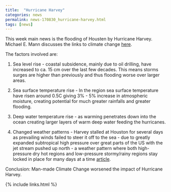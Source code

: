 ```yaml
---
title:  "Hurricane Harvey"
categories: news
permalink: news-170830_hurricane-harvey.html
tags: [news]
---
```



This week main news is the flooding of Housten by Hurricane Harvey.
Michael E. Mann discusses the links to climate change
[here](https://www.theguardian.com/commentisfree/2017/aug/28/climate-change-hurricane-harvey-more-deadly).

The factors involved are:

1. Sea level rise -
coastal subsidence, mainly due to oil drilling,
have increased to ca. 15 cm over the last few decades.
This means storms surges are higher than previously and thus
flooding worse over larger areas.

2. Sea surface temperature rise - 
In the region sea surface temperature have risen around 0.5C giving
3% - 5% increase in atmospheric moisture, creating potential for much
greater rainfalls and greater flooding.

3. Deep water temperature rise -
as warming penetrates down into the ocean creating larger layers
of warm deep water feeding the hurricanes.

4. Changed weather patterns -
Harvey stalled at Houston for several days as prevailing winds failed
to steer it off to the sea - due to greatly expanded subtropical
high pressure over great parts of the US with the jet stream pushed up
north - a weather pattern where both high-pressure dry hot regions and
low-pressure stormy/rainy regions stay locked in place for many days
at a time [article](https://www.nature.com/articles/srep45242).

Conclusion: Man-made Climate Change worsened the impact of Hurricane Harvey.

{% include links.html %}
